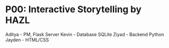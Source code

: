 # P00: Interactive Storytelling by HAZL
Aditya - PM, Flask Server
Kevin - Database SQLite
Ziyad - Backend Python
Jayden - HTML/CSS
